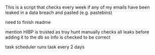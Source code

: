 This is a script that checks every week if any of my emails have been leaked in a data breach and pasted (e.g. pastebins)

need to finish readme

mention HIBP is trusted as troy hunt manually checks all leaks before adding it to the db so info is checked to be correct

task scheduler runs task every 2 days